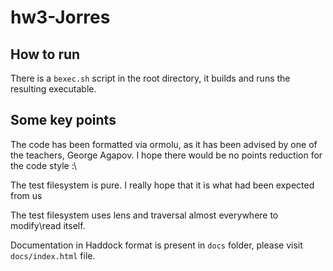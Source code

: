 # hw3-Jorres

## How to run
There is a `bexec.sh` script in the root directory, it builds and runs the resulting executable.

## Some key points
The code has been formatted via ormolu, as it has been advised by one of the teachers, George Agapov. I hope there would be no points reduction for the code style :\ 

The test filesystem is pure. I really hope that it is what had been expected from us

The test filesystem uses lens and traversal almost everywhere to modify\read itself. 

Documentation in Haddock format is present in `docs` folder, please visit `docs/index.html` file.
